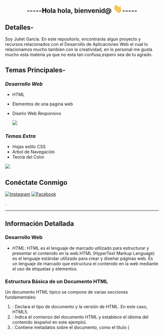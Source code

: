 <div align="center">
<h2> -----𝐇ola hola, bienvenid@ <img src="https://github.com/ABSphreak/ABSphreak/blob/master/gifs/Hi.gif" width="30px">-----</h2>
</div>

## Detalles-

Soy Juliet Garcia. En este repositorio, encontrarás algun proyecto y recursos relacionados con el Desarrollo de Aplicaciones Web el cual lo relacionamos mucho tambien con la creatividad, en lo personal me gusta mucho esta materia ya que no esta tan confusa,espero sea de tu agrado.

## Temas Principales-

###  *Desarrollo Web*
- HTML
- Elementos de una pagina web
- Diseño Web Responsivo


  <a href="#desarrollo-web-detalle">
  <img src="https://img.shields.io/badge/Ver%20más-Desarrollo%20Web-pink?style=for-the-badge">
</a>


### *Temas Extra*
- Hojas estilo CSS
- Arbol de Navegación
- Teoría del Color


   
<a href="#temas-extra-detalle">
  <img src="https://img.shields.io/badge/Ver%20más-Temas%20Extra-pink?style=for-the-badge">
</a>

## Conéctate Conmigo

[![Instagram](https://img.shields.io/badge/Instagram-%23E4405F.svg?style=for-the-badge&logo=Instagram&logoColor=white)]( https://www.instagram.com/ykl_mgt?igsh=MTRuMDJ5enJ3dHFqcQ%3D%3D&utm_source=qr)
[![Facebook](https://img.shields.io/badge/Facebook-%231877F2.svg?style=for-the-badge&logo=Facebook&logoColor=white)](https://www.facebook.com/itkayul.montes?mibextid=LQQJ4d)

.

---
## Información Detallada

### Desarrollo Web
<a id="desarrollo-web-detalle"></a>

- *HTML*: HTML es el lenguaje de marcado utilizado para estructurar y presentar el contenido en la web.HTML (HyperText Markup Language) es el lenguaje estándar utilizado para crear y diseñar páginas web. Es un lenguaje de marcado que estructura el contenido en la web mediante el uso de etiquetas y elementos.

### Estructura Básica de un Documento HTML

Un documento HTML típico se compone de varias secciones fundamentales:

1. <!DOCTYPE html>: Declara el tipo de documento y la versión de HTML. En este caso, HTML5.
2. <html lang="es">: Indica el comienzo del documento HTML y establece el idioma del contenido (español en este ejemplo).
3. <head>: Contiene metadatos sobre el documento, como el título (<title>), la codificación de caracteres (<meta charset="UTF-8">), y la configuración de la vista (<meta name="viewport" content="width=device-width, initial-scale=1.0">).
4. <body>: Contiene el contenido visible de la página web, como encabezados (h1), párrafos (<p>), imágenes, enlaces, etc.

- *Elementos de una página web*:
  1. Nombre del dominio
  2. Diseño Fácil de Navegar
  3. Páginas internas
  4. Logotipo
  5. Menús
  6. Textos Persuasivos
  7. Imágenes Complementarias
  8. Datos de Contacto
  9. Botones de Redes Sociales
  10. Formulario de Contacto
  11. Llamadas a la Acción
  12. Mapa de ubicación
  13. Páginas Complementarias
  14. Herramientas para Estadísticas  
- *Diseño Web Responsivo*: Técnicas y herramientas para asegurar que las páginas web se vean bien en todos los dispositivos.
  ###Elemntos
  -Esquema tipographic flexible
  -Maquetación adaptable(diseño)
  -Imagenes y multimedia
  -Navegación adaptable
  ###Elementos extra
  +Etiquetas viewport
  +Script compatibilizador 
  ###Maquentación Adaptable -Grilla Flexible-
  En cada zona acomodaremos nuestros contenidos en columnas de una manera optimizada para el tamaño del dispositivo.
  -Grillas Flexibles-
  Define anchos de contenedor y columnas en porcentajes, para que los bloques de un diseño mantengan la proporción .
  ###Medios Adaptables( Imágenes,videos)
› En cada zona de los estilos css 
delimitada por una media querie apuntamos a distintas imágenes con  back ground-image.
  ###Navegación Adaptable
•Debe adaptarse en un sitio para permitir su uso en teléfonos y tabletas.
•Ocultar con display none los subtitulos por defecto, haciendolos visibles con display block a partir de cierto tamaño de pantalla.
•Subtítulos{ 
display:none;
}
/*Hacemos visibles los
subtitulos {
subtituloss
displagiblock;
}
###Esquema tipografico flexible
Cambiar el tipo de texto desde la hoja de estilos. font-size (pixeles), unidades demedida mas vesátiles.
-PPROBLEMAS -
* Los usuarios que usen Internet Explorer no podran escalar el tamaño de la fuente si esta fue definida en pixeles.
-Mantenimiento.

### Temas Extra Detalle
<a id="temas-extra-detalle"></a>
En esta sección, puedes agregar información detallada sobre los temas extra:

- *Hojas de estilo CSS*: CSS se utiliza para dar estilo y diseño a las páginas web, separando el contenido de la presentación.
- *Árbol de Navegación*: Representa la estructura jerárquica de las páginas dentro de un sitio web.
La estructura de navegación por un sitio web viene definida por la experiencia de navegación del visitante en virtud de la cual puede saltar de una página a otra dentro del sitio web utilizando el sistema de hipervínculos.
La estructura de navegación se suele elegir en función del tipo de contenido. Existen distintos tipos de
estructuras:
Jerárquica: Estructura en arbol donde existe una página indice o principal desde donde se accede al resto de páginas. Desde estas subpáginas se puede acceder a Otras y así sucesivamente creando distintos niveles o jerarquías. Es ideal para sitios web de centros o proyectos. No se aconseja utilizar más de 4 niveles para evitar que el  usuario se desoriente durante la navegación. Conviene situar en todas las páginas un menú que permite moverse de una forma y fácil y directa distintos niveles y páginas de cada nivel.
- *Teoría del Color*: Estudia cómo los colores interactúan entre sí y cómo pueden ser utilizados efectivamente en el diseño web.
  
  
¡Gracias por visitar mi perfil de GitHub! 
